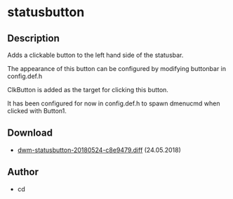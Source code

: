 statusbutton
============

Description
-----------
Adds a clickable button to the left hand side of the statusbar.

The appearance of this button can be configured by modifying buttonbar in
config.def.h

ClkButton is added as the target for clicking this button.

It has been configured for now in config.def.h to spawn dmenucmd when clicked
with Button1.

Download
--------
* [dwm-statusbutton-20180524-c8e9479.diff](dwm-statusbutton-20180524-c8e9479.diff) (24.05.2018)

Author
------
* cd
